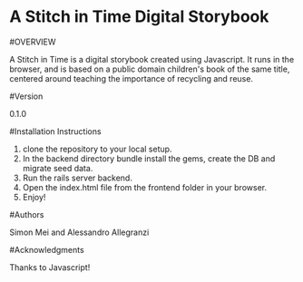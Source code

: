 # A Stitch in Time Digital Storybook

#OVERVIEW

A Stitch in Time is a digital storybook created using Javascript. It runs in the browser, and is based on a public domain children's book of the same title, centered around teaching the importance of recycling and reuse. 

#Version

0.1.0

#Installation Instructions

1. clone the repository to your local setup.
2. In the backend directory bundle install the gems, create the DB and migrate seed data. 
3. Run the rails server backend. 
4. Open the index.html file from the frontend folder in your browser.
5. Enjoy!

#Authors

Simon Mei and Alessandro Allegranzi

#Acknowledgments

Thanks to Javascript!